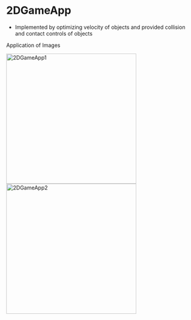 # 2DGameApp
- Implemented by optimizing velocity of objects and provided collision and contact controls of objects 

Application of Images

<img width="346" alt="2DGameApp1" src="https://user-images.githubusercontent.com/107641866/189485924-f2419003-df21-426e-b40b-b7f8c31782d8.png">
<img width="346" alt="2DGameApp2" src="https://user-images.githubusercontent.com/107641866/189485925-e7d128ca-e5c2-4207-8615-852de1dfd8cb.png">
